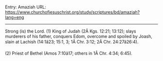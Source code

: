 Entry: Amaziah
URL: https://www.churchofjesuschrist.org/study/scriptures/bd/amaziah?lang=eng

---

Strong (is) the Lord. (1) King of Judah (2Â Kgs. 12:21; 13:12); slays murderers of his father, conquers Edom, overcome and spoiled by Joash, slain at Lachish (14:1â23; 15:1, 3; 1Â Chr. 3:12; 2Â Chr. 24:27â26:4).

(2) Priest of Bethel (Amos 7:10â17; others in 1Â Chr. 4:34; 6:45).
